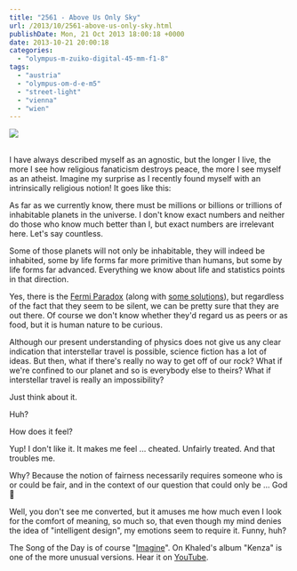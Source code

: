 ```yaml
---
title: "2561 - Above Us Only Sky"
url: /2013/10/2561-above-us-only-sky.html
publishDate: Mon, 21 Oct 2013 18:00:18 +0000
date: 2013-10-21 20:00:18
categories: 
  - "olympus-m-zuiko-digital-45-mm-f1-8"
tags: 
  - "austria"
  - "olympus-om-d-e-m5"
  - "street-light"
  - "vienna"
  - "wien"
---
```

<div class="container">
<div class="center"><a target="_blank" href="https://d25zfm9zpd7gm5.cloudfront.net/1200x1200/2013/20131016_180738_lr.jpg"><img src="https://d25zfm9zpd7gm5.cloudfront.net/0600x0600/2013/20131016_180738_lr.jpg" /></a></div>
</div>
<br />

I have always described myself as an agnostic, but the longer I live, the more I see how religious fanaticism destroys peace, the more I see myself as an atheist. Imagine my surprise as I recently found myself with an intrinsically religious notion! It goes like this:

As far as we currently know, there must be millions or billions or trillions of inhabitable planets in the universe. I don't know exact numbers and neither do those who know much better than I, but exact numbers are irrelevant here. Let's say countless. 

Some of those planets will not only be inhabitable, they will indeed be inhabited, some by life forms far more primitive than humans, but some by life forms far advanced. Everything we know about life and statistics points in that direction.

Yes, there is the <a href="http://en.wikipedia.org/wiki/Fermi_paradox" target="_blank">Fermi Paradox</a> (along with <a href="http://xkcd.com/962/" target="_blank">some solutions</a>), but regardless of the fact that they seem to be silent, we can be pretty sure that they are out there. Of course we don't know whether they'd regard us as peers or as food, but it is human nature to be curious.

Although our present understanding of physics does not give us any clear indication that interstellar travel is possible, science fiction has a lot of ideas. But then, what if there's really no way to get off of our rock? What if we're confined to our planet and so is everybody else to theirs? What if interstellar travel is really an impossibility?

Just think about it.

Huh?

How does it feel?

Yup! I don't like it. It makes me feel ... cheated. Unfairly treated. And that troubles me.

Why? Because the notion of fairness necessarily requires someone who is or could be fair, and in the context of our question that could only be ... God 🙂

 Well, you don't see me converted, but it amuses me how much even I look for the comfort of meaning, so much so, that even though my mind denies the idea of "intelligent design", my emotions seem to require it. Funny, huh?

The Song of the Day is of course "<a href="http://www.lyricsmode.com/lyrics/j/john_lennon/imagine.html" target="_blank">Imagine</a>". On Khaled's album "Kenza" is one of the more unusual versions. Hear it on <a href="http://www.youtube.com/watch?v=wIqk7lK7vkM" target="_blank">YouTube</a>.
